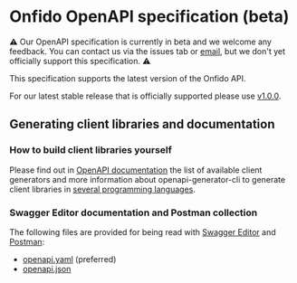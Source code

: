 # Onfido OpenAPI specification (beta)

:warning: Our OpenAPI specification is currently in beta and we welcome any feedback. You can contact us via the issues tab or [email](mailto:openapi-feedback@onfido.com), but we don't yet officially support this specification. :warning:

This specification supports the latest version of the Onfido API.

For our latest stable release that is officially supported please use [v1.0.0](https://github.com/onfido/onfido-openapi-spec/tree/v1.0.0).

## Generating client libraries and documentation

### How to build client libraries yourself

Please find out in [OpenAPI documentation](https://openapi-generator.tech) the list of available client generators and more information about openapi-generator-cli to generate client libraries in [several programming languages](https://openapi-generator.tech/docs/generators/#client-generators).

### Swagger Editor documentation and Postman collection

The following files are provided for being read with [Swagger Editor](https://editor.swagger.io/) and [Postman](https://www.postman.com/):

- [openapi.yaml](generated/artifacts/openapi-yaml/openapi/openapi.yaml) (preferred)
- [openapi.json](generated/artifacts/openapi/openapi.json)

